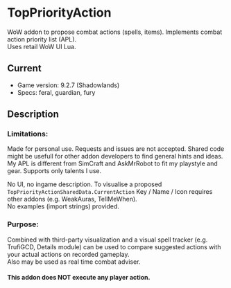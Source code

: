 # TopPriorityAction
WoW addon to propose combat actions (spells, items). Implements combat action priority list (APL).\
Uses retail WoW UI Lua.

## Current
- Game version: 9.2.7 (Shadowlands)
- Specs: feral, guardian, fury

## Description

### Limitations:
Made for personal use. Requests and issues are not accepted. Shared code might be usefull for other addon developers to find general hints and ideas.\
My APL is different from SimCraft and AskMrRobot to fit my playstyle and gear. Supports only talents I use.

No UI, no ingame description. To visualise a proposed `TopPriorityActionSharedData.CurrentAction` Key / Name / Icon requires other addons (e.g. WeakAuras, TellMeWhen).\
No examples (import strings) provided.

### Purpose:
Combined with third-party visualization and a visual spell tracker (e.g. TrufiGCD, Details module) can be used to compare suggested actions with your actual actions on recorded gameplay.\
Also may be used as real time combat adviser.

#### This addon does NOT execute any player action.
